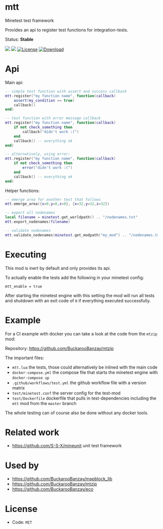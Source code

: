 # mtt

Minetest test framework

Provides an api to register test functions for integration-tests.

Status: **Stable**

![](https://github.com/BuckarooBanzay/mtt/workflows/luacheck/badge.svg)
![](https://github.com/BuckarooBanzay/mtt/workflows/test/badge.svg)
[![License](https://img.shields.io/badge/License-MIT-green.svg)](license.txt)
[![Download](https://img.shields.io/badge/Download-ContentDB-blue.svg)](https://content.minetest.net/packages/BuckarooBanzay/mtt)

# Api

Main api:
```lua
-- simple test function with assert and success callback
mtt.register("my function name", function(callback)
    assert(my_condition == true)
    callback()
end)

-- test function with error message callback
mtt.register("my function name", function(callback)
    if not check_something then
        callback("didn't work :(")
    end
    callback() -- everything ok
end)

-- alternatively, using error:
mtt.register("my function name", function(callback)
    if not check_something then
        error("didn't work :(")
    end
    callback() -- everything ok
end)
```

Helper functions:
```lua
-- emerge area for another test that follows
mtt.emerge_area({x=0,y=0,z=0}, {x=32,y=32,z=32})

-- export all nodenames
local filename = minetest.get_worldpath() .. "/nodenames.txt"
mtt.export_nodenames(filename)

-- validate nodenames
mtt.validate_nodenames(minetest.get_modpath("my_mod") .. "/nodenames.txt)
```

# Executing

This mod is inert by default and only provides its api.

To actually enable the tests add the following in your minetest config:
```
mtt_enable = true
```

After starting the minetest engine with this setting the mod will run all tests
and shutdown with an exit code of `0` if everything executed successfully.

# Example

For a CI example with docker you can take a look at the code from the `mtzip` mod:

Repository: https://github.com/BuckarooBanzay/mtzip

The important files:
* `mtt.lua` the tests, those could alternatively be inlined with the main code
* `docker-compose.yml` the compose file that starts the minetest engine with `docker-compose up`
* `.github/workflows/test.yml` the github workflow file with a version matrix
* `test/minetest.conf` the server config for the test-mod
* `test/Dockerfile` dockerfile that pulls in test-dependencies including the `mtt` mod from the `master` branch

The whole testing can of course also be done without any docker tools.

# Related work

* https://github.com/S-S-X/mineunit unit test framework

# Used by

* https://github.com/BuckarooBanzay/mapblock_lib
* https://github.com/BuckarooBanzay/mtzip
* https://github.com/BuckarooBanzay/eco

# License

* Code: `MIT`